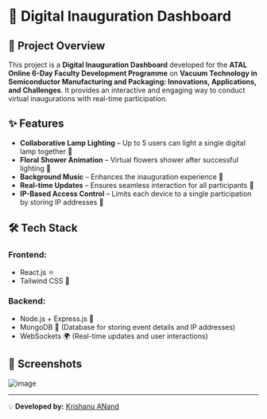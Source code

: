 # 🎉 Digital Inauguration Dashboard

## 🚀 Project Overview
This project is a **Digital Inauguration Dashboard** developed for the **ATAL Online 6-Day Faculty Development Programme** on **Vacuum Technology in Semiconductor Manufacturing and Packaging: Innovations, Applications, and Challenges**. It provides an interactive and engaging way to conduct virtual inaugurations with real-time participation.

## ✨ Features
- **Collaborative Lamp Lighting** – Up to 5 users can light a single digital lamp together 🌟
- **Floral Shower Animation** – Virtual flowers shower after successful lighting 🌸
- **Background Music** – Enhances the inauguration experience 🎵
- **Real-time Updates** – Ensures seamless interaction for all participants 🔄
- **IP-Based Access Control** – Limits each device to a single participation by storing IP addresses 🔐

## 🛠 Tech Stack
### **Frontend:**
- React.js ⚛️
- Tailwind CSS 🎨

### **Backend:**
- Node.js + Express.js 🚀
- MongoDB 🍃 (Database for storing event details and IP addresses)
- WebSockets 🌍 (Real-time updates and user interactions)



## 📸 Screenshots

![image](https://github.com/user-attachments/assets/a2b65162-62ea-4fe7-a3d8-c4c347169ea7)


---
💡 **Developed by:** [Krishanu ANand](https://github.com/anand-krishanu)
